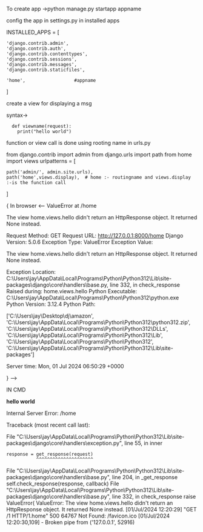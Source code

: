 To create app 
      ->python manage.py startapp appname

config the app in settings.py in installed apps

INSTALLED_APPS = [

    'django.contrib.admin',
    'django.contrib.auth',
    'django.contrib.contenttypes',
    'django.contrib.sessions',
    'django.contrib.messages',
    'django.contrib.staticfiles',
    
    'home',                  #appname
]

create a view for displaying a msg

syntax->

      def viewname(request):
        print("hello world")
 function or view call is done using rooting name in urls.py        


 from django.contrib import admin
from django.urls import path
from home import views
urlpatterns = [

    path('admin/', admin.site.urls),
    path('home',views.display),  # home :- routingname and views.display :-is the function call 
]

{
In browser
<--
ValueError at /home

The view home.views.hello didn't return an HttpResponse object. It returned None instead.

Request Method: 	GET
Request URL: 	http://127.0.0.1:8000/home
Django Version: 	5.0.6
Exception Type: 	ValueError
Exception Value: 	

The view home.views.hello didn't return an HttpResponse object. It returned None instead.

Exception Location: 	C:\Users\jay\AppData\Local\Programs\Python\Python312\Lib\site-packages\django\core\handlers\base.py, line 332, in check_response
Raised during: 	home.views.hello
Python Executable: 	C:\Users\jay\AppData\Local\Programs\Python\Python312\python.exe
Python Version: 	3.12.4
Python Path: 	

['C:\\Users\\jay\\Desktop\\dj\\amazon',
 'C:\\Users\\jay\\AppData\\Local\\Programs\\Python\\Python312\\python312.zip',
 'C:\\Users\\jay\\AppData\\Local\\Programs\\Python\\Python312\\DLLs',
 'C:\\Users\\jay\\AppData\\Local\\Programs\\Python\\Python312\\Lib',
 'C:\\Users\\jay\\AppData\\Local\\Programs\\Python\\Python312',
 'C:\\Users\\jay\\AppData\\Local\\Programs\\Python\\Python312\\Lib\\site-packages']

Server time: 	Mon, 01 Jul 2024 06:50:29 +0000


}
-->

IN CMD

  **hello world**
  
Internal Server Error: /home

Traceback (most recent call last):

  File "C:\Users\jay\AppData\Local\Programs\Python\Python312\Lib\site-packages\django\core\handlers\exception.py", line 55, in inner
  
    response = get_response(request)
               ^^^^^^^^^^^^^^^^^^^^^
               
  File "C:\Users\jay\AppData\Local\Programs\Python\Python312\Lib\site-packages\django\core\handlers\base.py", line 204, in _get_response
    self.check_response(response, callback)
  File "C:\Users\jay\AppData\Local\Programs\Python\Python312\Lib\site-packages\django\core\handlers\base.py", line 332, in check_response
    raise ValueError(
ValueError: The view home.views.hello didn't return an HttpResponse object. It returned None instead.
[01/Jul/2024 12:20:29] "GET /1 HTTP/1.home" 500 64767
Not Found: /favicon.ico
[01/Jul/2024 12:20:30,109] - Broken pipe from ('127.0.0.1', 52916)

